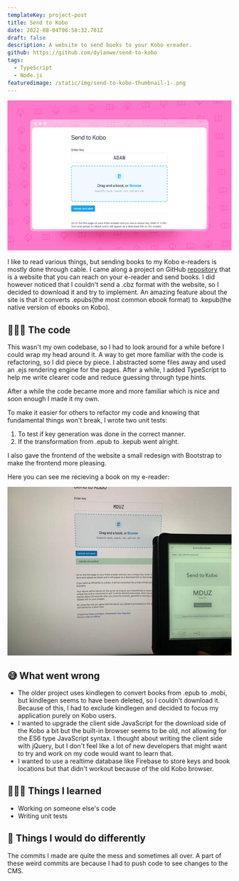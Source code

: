 ```yaml
---
templateKey: project-post
title: Send to Kobo
date: 2022-08-04T06:58:32.701Z
draft: false
description: A website to send books to your Kobo ereader.
github: https://github.com/dylanwe/send-to-kobo
tags:
  - TypeScript
  - Node.js
featuredimage: /static/img/send-to-kobo-thumbnail-1-.png
---
```



![preview of website](send-to-kobo-thumbnail-1-.png "send to kobo website")

I like to read various things, but sending books to my Kobo e-readers is mostly done through cable. I came along a project on GitHub [repository](https://github.com/daniel-j/send2ereader) that is a website that you can reach on your e-reader and send books. I did however noticed that I couldn't send a .cbz format with the website, so I decided to download it and try to implement. An amazing feature about the site is that it converts .epubs(the most common ebook format) to .kepub(the native version of ebooks on Kobo).

## 🧑🏻‍💻 The code

This wasn't my own codebase, so I had to look around for a while before I could wrap my head around it. A way to get more familiar with the code is refactoring, so I did piece by piece. I abstracted some files away and used an .ejs rendering engine for the pages. After a while, I added TypeScript to help me write clearer code and reduce guessing through type hints.

After a while the code became more and more familiar which is nice and soon enough I made it my own.

To make it easier for others to refactor my code and knowing that fundamental things won't break, I wrote two unit tests:

1. To test if key generation was done in the correct manner.
2. If the transformation from .epub to .kepub went alright.

I also gave the frontend of the website a small redesign with Bootstrap to make the frontend more pleasing.



Here you can see me recieving a book on my e-reader:

![demo of using the website](send-to-kobo-demo.jpg "demo")

## 😅 What went wrong

* The older project uses kindlegen to convert books from .epub to .mobi, but kindlegen seems to have been deleted, so I couldn't download it. Because of this, I had to exclude kindlegen and decided to focus my application purely on Kobo users.
* I wanted to upgrade the client side JavaScript for the download side of the Kobo a bit but the built-in browser seems to be old, not allowing for the ES6 type JavaScript syntax. I thought about writing the client side with jQuery, but I don't feel like a lot of new developers that might want to try and work on my code would want to learn that.
* I wanted to use a realtime database like Firebase to store keys and book locations but that didn't workout because of the old Kobo browser.

## 🧑🏻‍🏫 Things I learned

* Working on someone else's code
* Writing unit tests

## 📌 Things I would do differently

The commits I made are quite the mess and sometimes all over. A part of these weird commits are because I had to push code to see changes to the CMS.